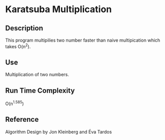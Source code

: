 # Karatsuba Multiplication

## Description
This program multipilies two number faster than naive multipication which takes O(n<sup>2</sup>).
 
## Use
Multiplication of two numbers. 

## Run Time Complexity
O(n<sup>1.585</sup>)

## Reference
Algorithm Design
by Jon Kleinberg and Éva Tardos
